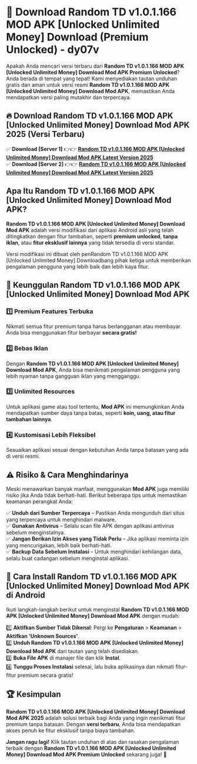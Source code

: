 # 🎯 Download Random TD v1.0.1.166 MOD APK [Unlocked Unlimited Money] Download (Premium Unlocked) -  dy07v

Apakah Anda mencari versi terbaru dari **Random TD v1.0.1.166 MOD APK [Unlocked Unlimited Money] Download Mod APK Premium Unlocked**? Anda berada di tempat yang tepat! Kami menyediakan tautan unduhan gratis dan aman untuk versi resmi **Random TD v1.0.1.166 MOD APK [Unlocked Unlimited Money] Download Mod APK**, memastikan Anda mendapatkan versi paling mutakhir dan terpercaya.

## 🔥 Download Random TD v1.0.1.166 MOD APK [Unlocked Unlimited Money] Download Mod APK 2025 (Versi Terbaru)

✅ **Download [Server 1]** 👉👉 [**Random TD v1.0.1.166 MOD APK [Unlocked Unlimited Money] Download Mod APK Latest Version 2025**](https://momento.my/?title=Random_TD_v1.0.1.166_MOD_APK_[Unlocked_Unlimited_Money]_Download)  
✅ **Download [Server 2]** 👉👉 [**Random TD v1.0.1.166 MOD APK [Unlocked Unlimited Money] Download Mod APK Latest Version 2025**](https://momento.my/?title=Random_TD_v1.0.1.166_MOD_APK_[Unlocked_Unlimited_Money]_Download)  

## Apa Itu Random TD v1.0.1.166 MOD APK [Unlocked Unlimited Money] Download Mod APK?

**Random TD v1.0.1.166 MOD APK [Unlocked Unlimited Money] Download Mod APK** adalah versi modifikasi dari aplikasi Android asli yang telah ditingkatkan dengan fitur tambahan, seperti **premium unlocked**, **tanpa iklan**, atau **fitur eksklusif lainnya** yang tidak tersedia di versi standar.

Versi modifikasi ini dibuat oleh penRandom TD v1.0.1.166 MOD APK [Unlocked Unlimited Money] Downloadbang pihak ketiga untuk memberikan pengalaman pengguna yang lebih baik dan lebih kaya fitur.

## 🎯 Keunggulan Random TD v1.0.1.166 MOD APK [Unlocked Unlimited Money] Download Mod APK

### 1️⃣ Premium Features Terbuka
Nikmati semua fitur premium tanpa harus berlangganan atau membayar. Anda bisa menggunakan fitur berbayar **secara gratis!**

### 2️⃣ Bebas Iklan
Dengan **Random TD v1.0.1.166 MOD APK [Unlocked Unlimited Money] Download Mod APK**, Anda bisa menikmati pengalaman pengguna yang lebih nyaman tanpa gangguan iklan yang mengganggu.

### 3️⃣ Unlimited Resources
Untuk aplikasi game atau tool tertentu, **Mod APK** ini memungkinkan Anda mendapatkan sumber daya tanpa batas, seperti **koin, uang, atau fitur tambahan lainnya**.

### 4️⃣ Kustomisasi Lebih Fleksibel
Sesuaikan aplikasi sesuai dengan kebutuhan Anda tanpa batasan yang ada di versi resmi.

## ⚠️ Risiko & Cara Menghindarinya

Meski menawarkan banyak manfaat, menggunakan **Mod APK** juga memiliki risiko jika Anda tidak berhati-hati. Berikut beberapa tips untuk memastikan keamanan perangkat Anda:

✅ **Unduh dari Sumber Terpercaya** – Pastikan Anda mengunduh dari situs yang terpercaya untuk menghindari malware.  
✅ **Gunakan Antivirus** – Selalu scan file APK dengan aplikasi antivirus sebelum menginstalnya.  
✅ **Jangan Berikan Izin Akses yang Tidak Perlu** – Jika aplikasi meminta izin yang mencurigakan, lebih baik berhati-hati.  
✅ **Backup Data Sebelum Instalasi** – Untuk menghindari kehilangan data, selalu buat cadangan sebelum menginstal aplikasi.

## 📌 Cara Install Random TD v1.0.1.166 MOD APK [Unlocked Unlimited Money] Download Mod APK di Android

Ikuti langkah-langkah berikut untuk menginstal **Random TD v1.0.1.166 MOD APK [Unlocked Unlimited Money] Download Mod APK** dengan mudah:

1️⃣ **Aktifkan Sumber Tidak Dikenal**: Pergi ke **Pengaturan** > **Keamanan** > **Aktifkan 'Unknown Sources'**.  
2️⃣ **Unduh Random TD v1.0.1.166 MOD APK [Unlocked Unlimited Money] Download Mod APK** dari tautan yang telah disediakan.  
3️⃣ **Buka File APK** di manajer file dan klik **Instal**.  
4️⃣ **Tunggu Proses Instalasi** selesai, lalu buka aplikasinya dan nikmati fitur-fitur premium secara gratis!

## 🏆 Kesimpulan

**Random TD v1.0.1.166 MOD APK [Unlocked Unlimited Money] Download Mod APK 2025** adalah solusi terbaik bagi Anda yang ingin menikmati fitur premium tanpa batasan. Dengan **versi terbaru**, Anda bisa mendapatkan akses penuh ke fitur eksklusif tanpa biaya tambahan.

**Jangan ragu lagi!** Klik tautan unduhan di atas dan rasakan pengalaman terbaik dengan **Random TD v1.0.1.166 MOD APK [Unlocked Unlimited Money] Download Mod APK Premium Unlocked** sekarang juga! 🚀
